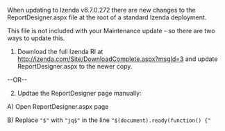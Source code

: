 When updating to Izenda v6.7.0.272 there are new changes to the ReportDesigner.aspx file at the root of a standard Izenda deployment.

This file is not included with your Maintenance update - so there are two ways to update this.

1) Download the full Izenda RI at  http://izenda.com/Site/DownloadComplete.aspx?msgId=3 and update ReportDesigner.aspx to the newer copy.

--OR--

2) Updtae the ReportDesigner page manually:

A) Open ReportDesigner.aspx page

B) Replace ``"$"`` with ``"jq$"`` in the line ``"$(document).ready(function() {"``